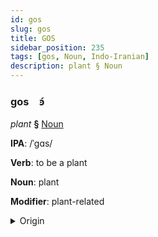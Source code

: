 ```yaml
---
id: gos
slug: gos
title: GOS
sidebar_position: 235
tags: [gos, Noun, Indo-Iranian]
description: plant § Noun
---
```


### gos&emsp;<span kind="abugida">ꜿ́</span>

*plant* **§** [Noun](../../tags/Noun)

**IPA**: /ˈgɑs/

**Verb**: to be a plant

**Noun**: plant

**Modifier**: plant-related

<details>
    <summary>Origin</summary>
    Dhivehi ގަސް gas [ɡäs̺]<br/>
    <em>Indo-Iranian Language Family</em>
</details>